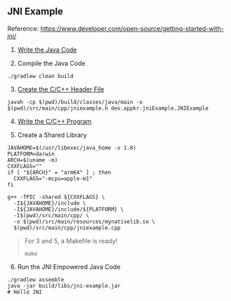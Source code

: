 ## JNI Example

Reference: https://www.developer.com/open-source/getting-started-with-jni/

1. [Write the Java Code](src/main/java/dev/appkr/jniExample/JNIExample.java)

2. Compile the Java Code
```shell
./gradlew clean build
```

3. [Create the C/C++ Header File](src/main/cpp/jniexample.h)
```shell
javah -cp $(pwd)/build/classes/java/main -o $(pwd)/src/main/cpp/jniexample.h dev.appkr.jniExample.JNIExample
```

4. [Write the C/C++ Program](src/main/cpp/jniexample.cpp)

5. Create a Shared Library
```shell
JAVAHOME=$(/usr/libexec/java_home -v 1.8)
PLATFORM=darwin
ARCH=$(uname -m)
CXXFLAGS=""
if [ "${ARCH}" = "arm64" ] ; then
  CXXFLAGS="-mcpu=apple-m1"
fi

g++ -fPIC -shared ${CXXFLAGS} \
  -I${JAVAHOME}/include \
  -I${JAVAHOME}/include/${PLATFORM} \
  -I$(pwd)/src/main/cpp/ \
  -o $(pwd)/src/main/resources/mynativelib.so \
  $(pwd)/src/main/cpp/jniexample.cpp
```

> For 3 and 5, a Makefile is ready!
> 
> ```shell
> make
> ```

6. Run the JNI Empowered Java Code
```shell
./gradlew assemble
java -jar build/libs/jni-example.jar
# Hello JNI                                                                                  
```
